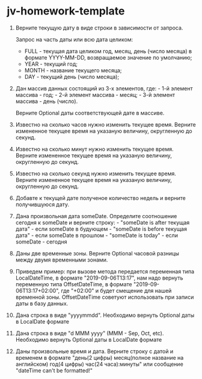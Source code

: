 # jv-homework-template

1. Верните текущую дату в виде строки в зависимости от запроса.
   
   Запрос на часть даты или всю дата целиком:
     - FULL - текущая дата целиком год, месяц, день (число месяца)
       в формате YYYY-MM-DD, возвращаемое значение по умолчанию;
     - YEAR - текущий год;
     - MONTH - название текущего месяца;
     - DAY - текущий день (число месяца);

2. Дан массив данных состоящий из 3-х элементов, где:
        - 1-й элемент массива - год;
        - 2-й элемент массива - месяц;
        - 3-й элемент массива - день (число).
   
   Верните Optional даты соответствующей дате в массиве.

3. Известно на сколько часов нужно изменить текущее время.
   Верните измененное текущее время на указаную величину, округленную до секунд.
   
4. Известно на сколько минут нужно изменить текущее время.
   Верните измененное текущее время на указаную величину, округленную до секунд.

5. Известно на сколько секунд нужно изменить текущее время.
   Верните измененное текущее время на указаную величину, округленную до секунд.

6. Добавте к текущей дате полученое количество недель и верните получившуюся дату.

7. Дана произвольная дата someDate.
   Определите соотношение сегодня к someDate и верните строку:
        - "someDate is after текущая дата" - если someDate в будующем
        - "someDate is before текущая дата" - если someDate в прошлом
        - "someDate is today" - если someDate - сегодня
        
8. Даны две временные зоны.
   Верните Optional часовой разницы между двумя временными зонами.
   
9. Приведем пример: при вызове метода передается переменная типа LocalDateTime,
    в формате "2019-09-06T13:17", нам надо вернуть переменную типа OffsetDateTime,
    в формате "2019-09-06T13:17+02:00", где "+02:00" и будет смещение для нашей
    временной зоны.
    OffsetDateTime советуют использовать при записи даты в базу данных.

10. Дана строка в виде "yyyymmdd".
   Необходимо вернуть Optional даты в LocalDate формате

11. Дана строка в виде "d MMM yyyy" (MMM - Sep, Oct, etc).
    Необходимо вернуть Optional даты в LocalDate формате

12. Даны произвольные время и дата.
    Верните строку с датой и временем в формате
    "день(2 цифры) месяц(полное название на английском) год(4 цифры) час(24 часа):минуты"
    или сообщение "dateTime can't be formatted!"
   